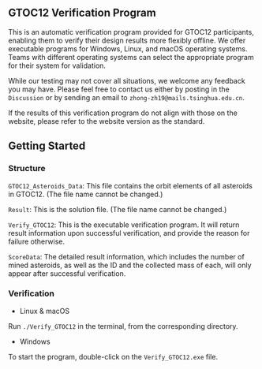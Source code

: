 ## GTOC12 Verification Program
This is an automatic verification program provided for GTOC12 participants, enabling them to verify their design results more flexibly offline. We offer executable programs for Windows, Linux, and macOS operating systems. Teams with different operating systems can select the appropriate program for their system for validation.

While our testing may not cover all situations, we welcome any feedback you may have. Please feel free to contact us either by posting in the `Discussion` or by sending an email to `zhong-zh19@mails.tsinghua.edu.cn`. 

If the results of this verification program do not align with those on the website, please refer to the website version as the standard.

## Getting Started


### Structure

  `GTOC12_Asteroids_Data`: This file contains the orbit elements of all asteroids in GTOC12. (The file name cannot be changed.)

  `Result`: This is the solution file. (The file name cannot be changed.)

  `Verify_GTOC12`: This is the executable verification program. It will return result information upon successful verification, and provide the reason for failure otherwise.

  `ScoreData`: The detailed result information, which includes the number of mined asteroids, as well as the ID and the collected mass of each, will only appear after successful verification.

### Verification

* Linux & macOS

Run `./Verify_GTOC12` in the terminal, from the corresponding directory.

* Windows

To start the program, double-click on the `Verify_GTOC12.exe` file.
